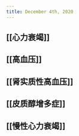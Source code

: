 ```yaml
---
title: December 4th, 2020
---
```


## [[心力衰竭]]

## [[高血压]]

## [[肾实质性高血压]]

## [[皮质醇增多症]]

## [[慢性心力衰竭]]
